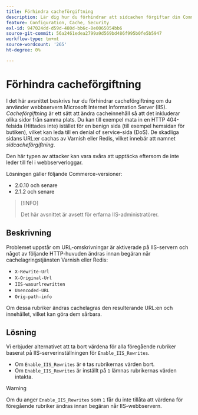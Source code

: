 ```yaml
---
title: Förhindra cacheförgiftning
description: Lär dig hur du förhindrar att sidcachen förgiftar din Commerce-butik.
feature: Configuration, Cache, Security
exl-id: 947024dd-d59d-480d-bb6c-8e0065054bb6
source-git-commit: 56a2461edea2799a9d569bd486f995b0fe5b5947
workflow-type: tm+mt
source-wordcount: '265'
ht-degree: 0%

---
```


# Förhindra cacheförgiftning

I det här avsnittet beskrivs hur du förhindrar cacheförgiftning om du använder webbservern Microsoft Internet Information Server (IIS). _Cacheförgiftning_ är ett sätt att ändra cacheinnehåll så att det inkluderar olika sidor från samma plats. Du kan till exempel mata in en HTTP 404-felsida (Hittades inte) istället för en benign sida (till exempel hemsidan för butiken), vilket kan leda till en denial of service-sida (DoS). De skadliga sidans URL:er cachas av Varnish eller Redis, vilket innebär att namnet _sidcacheförgiftning_.

Den här typen av attacker kan vara svåra att upptäcka eftersom de inte leder till fel i webbserverloggar.

Lösningen gäller följande Commerce-versioner:

- 2.0.10 och senare
- 2.1.2 och senare

>[!INFO]
>
>Det här avsnittet är avsett för erfarna IIS-administratörer.

## Beskrivning

Problemet uppstår om URL-omskrivningar är aktiverade på IIS-servern och något av följande HTTP-huvuden ändras innan begäran når cachelagringstjänsten Varnish eller Redis:

- `X-Rewrite-Url`
- `X-Original-Url`
- `IIS-wasurlrewritten`
- `Unencoded-URL`
- `Orig-path-info`

Om dessa rubriker ändras cachelagras den resulterande URL:en och innehållet, vilket kan göra dem sårbara.

## Lösning

Vi erbjuder alternativet att ta bort värdena för alla föregående rubriker baserat på IIS-serverinställningen för `Enable_IIS_Rewrites`.

- Om `Enable_IIS_Rewrites` är `0` tas rubrikernas värden bort.
- Om `Enable_IIS_Rewrites` är inställt på `1` lämnas rubrikernas värden intakta.

>[!WARNING]
>
>Om du anger `Enable_IIS_Rewrites` som `1` får du inte tillåta att värdena för föregående rubriker ändras innan begäran når IIS-webbservern.
